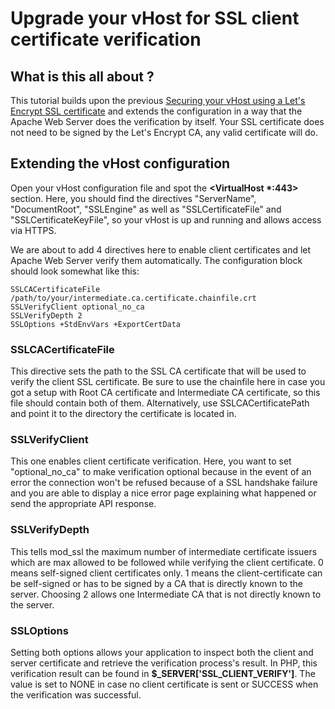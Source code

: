 Upgrade your vHost for SSL client certificate verification
==========================================================
## What is this all about ?
This tutorial builds upon the previous
[Securing your vHost using a Let's Encrypt SSL certificate](https://github.com/excell-mobility/example-x509-authentication/blob/master/get-free-ssl-certificate-via-lets-encrypt.md)
and extends the configuration in a way that the Apache Web Server does the verification by itself.
Your SSL certificate does not need to be signed by the Let's Encrypt CA, any valid certificate will do.

## Extending the vHost configuration
Open your vHost configuration file and spot the **\<VirtualHost \*:443\>** section. Here,
you should find the directives "ServerName", "DocumentRoot", "SSLEngine" as well as 
"SSLCertificateFile" and "SSLCertificateKeyFile", so your vHost is up and running and allows
access via HTTPS.

We are about to add 4 directives here to enable client certificates and let Apache Web Server
verify them automatically. The configuration block should look somewhat like this:

```apacheconfig
SSLCACertificateFile /path/to/your/intermediate.ca.certificate.chainfile.crt
SSLVerifyClient optional_no_ca
SSLVerifyDepth 2
SSLOptions +StdEnvVars +ExportCertData
```

### SSLCACertificateFile
This directive sets the path to the SSL CA certificate that will be used to verify the
client SSL certificate. Be sure to use the chainfile here in case you got a setup with
Root CA certificate and Intermediate CA certificate, so this file should contain both of them.
Alternatively, use SSLCACertificatePath and point it to the directory the certificate is located in.

### SSLVerifyClient
This one enables client certificate verification. Here, you want to set "optional_no_ca" to make verification
optional because in the event of an error the connection won't be refused because of a
SSL handshake failure and you are able to display a nice error page explaining what happened
or send the appropriate API response.

### SSLVerifyDepth
This tells mod_ssl the maximum number of intermediate certificate issuers which are max allowed
to be followed while verifying the client certificate. 0 means self-signed client certificates only.
1 means the client-certificate can be self-signed or has to be signed by a CA that is directly
known to the server. Choosing 2 allows one Intermediate CA that is not directly known to the server.

### SSLOptions
Setting both options allows your application to inspect both the client and server certificate
and retrieve the verification process's result. In PHP, this verification result can be found in
**$_SERVER['SSL_CLIENT_VERIFY']**. The value is set to NONE in case no client certificate is
sent or SUCCESS when the verification was successful.


